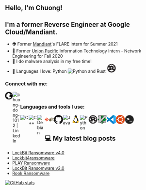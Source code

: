 <link rel="stylesheet" href="https://cdn.jsdelivr.net/gh/konpa/devicon@master/devicon.min.css">
<link rel="stylesheet" type="text/css" href="style.css">

## Hello, I'm Chuong!

## I'm a former Reverse Engineer at Google Cloud/Mandiant.
- :alien: Former [Mandiant](https://www.mandiant.com/)'s FLARE Intern for Summer 2021
- :electric_plug: Former [Union Pacific](https://www.up.com/index.htm) Information Technology Intern - Network Engineering for Fall 2020
- :space_invader: I do malware analysis in my free time!
- :octopus: Languages I love: Python <img alt="Python" width="28px" src="https://raw.githubusercontent.com/abranhe/programming-languages-logos/master/src/python/python_32x32.png" /> and Rust <img alt="Rust" width="30px" src="https://raw.githubusercontent.com/github/explore/master/topics/rust/rust.png" />


### Connect with me:


[<img align="left" alt="https://chuongdong.com/" width="25px" src="https://raw.githubusercontent.com/iconic/open-iconic/master/svg/globe.svg" />][website]
[<img align="left" alt="chuong-dong-1012 | LinkedIn" width="25px" src="https://cdn.jsdelivr.net/npm/simple-icons@v3/icons/linkedin.svg" />][linkedin]

<br />

### Languages and tools I use:

<img align="left" alt="C" width="28px" src="https://raw.githubusercontent.com/abranhe/programming-languages-logos/master/src/c/c_24x24.png" /> 
<img align="left" alt="C++" width="28px" src="https://raw.githubusercontent.com/abranhe/programming-languages-logos/master/src/cpp/cpp_32x32.png" />
<img align="left" alt="Debian" width="25px" src="https://www.debian.org/logos/openlogo-nd-25.png" />
<img align="left" alt="Git" width="30px" src="https://raw.githubusercontent.com/github/explore/master/topics/git/git.png" />
<img align="left" alt="Github" width="30px" src="https://raw.githubusercontent.com/github/explore/master/topics/github/github.png" />
<img align="left" alt="Java" width="28px" src="https://raw.githubusercontent.com/abranhe/programming-languages-logos/master/src/java/java_32x32.png" />
<img align="left" alt="Linux" width="28px" src="https://raw.githubusercontent.com/github/explore/master/topics/linux/linux.png" />
<img align="left" alt="Python" width="28px" src="https://raw.githubusercontent.com/abranhe/programming-languages-logos/master/src/python/python_32x32.png" />
<img align="left" alt="Rust" width="30px" src="https://raw.githubusercontent.com/github/explore/master/topics/rust/rust.png" />
<img align="left" alt="Vim" width="30px" src="https://raw.githubusercontent.com/github/explore/master/topics/vim/vim.png" />
<img align="left" alt="VSCode" width="30px" src="https://raw.githubusercontent.com/github/explore/master/topics/visual-studio-code/visual-studio-code.png" />
<img align="left" alt="Ubuntu" width="30px" src="https://raw.githubusercontent.com/github/explore/master/topics/ubuntu/ubuntu.png" />
<img align="left" alt="Terminal" width="30px" src="https://raw.githubusercontent.com/github/explore/80688e429a7d4ef2fca1e82350fe8e3517d3494d/topics/terminal/terminal.png" />

<br />
<br />

## :computer: My latest blog posts 
<!-- BLOG-POST-LIST:START -->
- [LockBit Ransomware v4.0](https://cdong1012.github.io//reverse%20engineering/2025/03/15/Lockbit4Ransomware/)
- [Lockbit4ransomware](https://cdong1012.github.io//reverse%20engineering/2024/03/15/Lockbit4Ransomware/)
- [PLAY Ransomware](https://cdong1012.github.io//reverse%20engineering/2022/09/03/PLAYRansomware/)
- [LockBit Ransomware v2.0](https://cdong1012.github.io//reverse%20engineering/2022/03/19/LockbitRansomware/)
- [Rook Ransomware](https://cdong1012.github.io//reverse%20engineering/2022/01/06/RookRansomware/)
<!-- BLOG-POST-LIST:END -->

[![GitHub stats](https://github-readme-stats.vercel.app/api?username=cdong1012)](https://github.com/anuraghazra/github-readme-stats)



[website]: https://cdong1012.github.io/
[linkedin]: https://www.linkedin.com/in/chuong-dong-1012/
